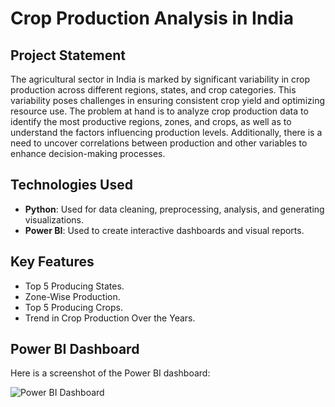 # Crop Production Analysis in India

## Project Statement
The agricultural sector in India is marked by significant variability in crop production across different regions, states, and crop categories. This variability poses challenges in ensuring consistent crop yield and optimizing resource use. The problem at hand is to analyze crop production data to identify the most productive regions, zones, and crops, as well as to understand the factors influencing production levels. Additionally, there is a need to uncover correlations between production and other variables to enhance decision-making processes.

## Technologies Used
- **Python**: Used for data cleaning, preprocessing, analysis, and generating visualizations.
- **Power BI**: Used to create interactive dashboards and visual reports.

## Key Features
- Top 5 Producing States.
- Zone-Wise Production.
- Top 5 Producing Crops.
- Trend in Crop Production Over the Years.

## Power BI Dashboard

Here is a screenshot of the Power BI dashboard:

![Power BI Dashboard](Cropn.png)




